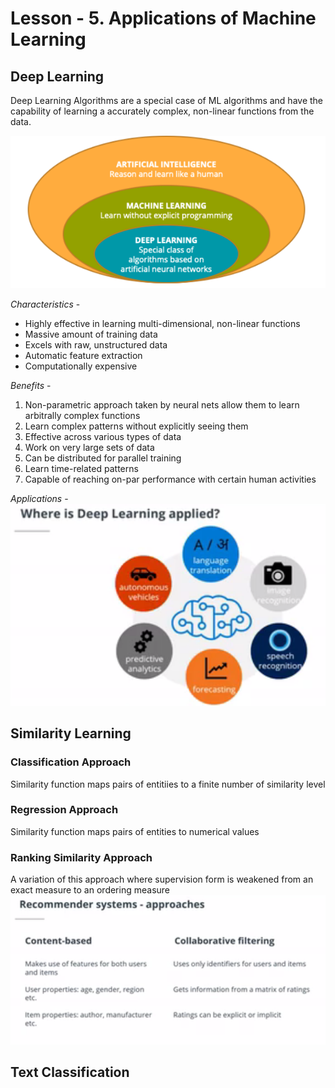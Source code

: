 # Lesson - 5. Applications of Machine Learning 

## Deep Learning
Deep Learning Algorithms are a special case of ML algorithms and have the capability of learning a accurately complex, non-linear functions from the data.

![deep learning](/images/img13.PNG)

*Characteristics* - 
- Highly effective in learning multi-dimensional, non-linear functions
- Massive amount of training data
- Excels with raw, unstructured data
- Automatic feature extraction
- Computationally expensive

*Benefits* - 
1. Non-parametric approach taken by neural nets allow them to learn arbitrally complex functions
2. Learn complex patterns without explicitly seeing them
3. Effective across various types of data
4. Work on very large sets of data
5. Can be distributed for parallel training 
6. Learn time-related patterns
7. Capable of reaching on-par performance with certain human activities

*Applications* - 
![deep learning applications](/images/img15.PNG)


## Similarity Learning
### Classification Approach 
Similarity function maps pairs of entitiies to a finite number of similarity level

### Regression Approach
Similarity function maps pairs of entities to numerical values

### Ranking Similarity Approach 
A variation of this approach where supervision form is weakened from an exact measure to an ordering measure
![approaches for recommenders system](/images/img20.PNG)


## Text Classification

